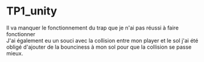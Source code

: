 # TP1_unity

Il va manquer le fonctionnement du trap que je n'ai pas réussi à faire fonctionner  
J'ai également eu un souci avec la collision entre mon player et le sol j'ai été obligé d'ajouter de la bounciness à mon sol pour que la collision se passe mieux.
